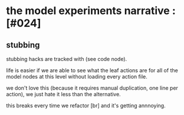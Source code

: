 # the model experiments narrative :[#024]


## stubbing

stubbing hacks are tracked with (see code node).

life is easier if we are able to see what the leaf actions are for all
of the model nodes at this level without loading every action file.

we don't love this (because it requires manual duplication, one line per
action), we just hate it less than the alternative.

this breaks every time we refactor [br] and it's getting annnoying.
